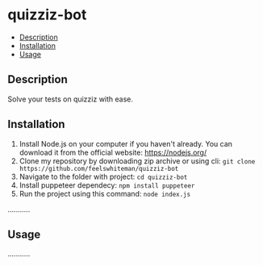 # quizziz-bot

- [Description](#description)
- [Installation](#installation)
- [Usage](#usage)


## Description

Solve your tests on quizziz with ease.

## Installation

1. Install Node.js on your computer if you haven't already. You can download it from the official website: https://nodejs.org/
2. Clone my repository by downloading zip archive or using cli:
    `git clone https://github.com/feelswhiteman/quizziz-bot`
3. Navigate to the folder with project:
    `cd quizziz-bot`
4. Install puppeteer dependecy:
    `npm install puppeteer`
5. Run the project using this command:
    `node index.js`

...........

## Usage

...........
